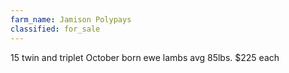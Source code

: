 ```yaml
---
farm_name: Jamison Polypays
classified: for_sale
---
```


15 twin and triplet October born ewe lambs avg 85lbs. $225 each
